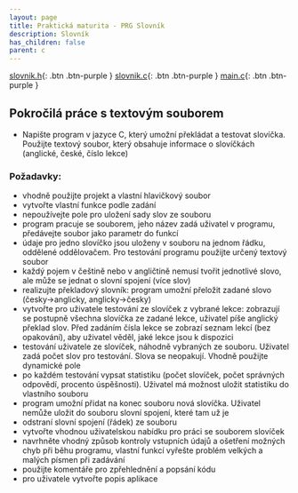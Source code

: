 ```yaml
---
layout: page
title: Praktická maturita - PRG Slovník
description: Slovník
has_children: false
parent: c
---
```


[slovnik.h](./slovh.md){: .btn .btn-purple }
[slovnik.c](./slovc.md){: .btn .btn-purple }
[main.c](){: .btn .btn-purple }

## Pokročilá práce s textovým souborem
- Napište program v jazyce C, který umožní překládat a testovat slovíčka. Použijte textový soubor, který obsahuje informace o slovíčkách (anglické, české, číslo lekce)


### Požadavky:  
- vhodně použijte projekt a vlastní hlavičkový soubor
- vytvořte vlastní funkce podle zadání
- nepoužívejte pole pro uložení sady slov ze souboru
- program pracuje se souborem, jeho název zadá uživatel v programu, předávejte soubor jako parametr do funkcí
- údaje pro jedno slovíčko jsou uloženy v souboru na jednom řádku, oddělené oddělovačem. Pro testování programu použijte určený textový soubor
- každý pojem v češtině nebo v angličtině nemusí tvořit jednotlivé slovo, ale může se jednat o slovní spojení (více slov)
- realizujte překladový slovník: program umožní přeložit zadané slovo (česky->anglicky, anglicky->česky)
- vytvořte pro uživatele testování ze slovíček z vybrané lekce: zobrazují se postupně všechna slovíčka ze zadané lekce, uživatel píše anglický překlad slov. Před zadáním čísla lekce se zobrazí seznam lekcí (bez opakování), aby uživatel věděl, jaké lekce jsou k dispozici
- testování uživatele ze slovíček, náhodně vybraných ze souboru. Uživatel zadá počet slov pro testování. Slova se neopakují. Vhodně použijte dynamické pole
- po každém testování vypsat statistiku (počet slovíček, počet správných odpovědí, procento úspěšnosti). Uživatel má možnost uložit statistiku do vlastního souboru
- program umožní přidat na konec souboru nová slovíčka. Uživatel nemůže uložit do souboru slovní spojení, které tam už je
- odstraní slovní spojení (řádek) ze souboru
- vytvořte vhodnou uživatelskou nabídku pro práci se souborem slovíček
- navrhněte vhodný způsob kontroly vstupních údajů a ošetření možných chyb při běhu programu, vlastní funkcí vyřešte problém velkých a malých písmen při zadávání
- použijte komentáře pro zpřehlednění a popsání kódu
- pro uživatele vytvořte popis aplikace
